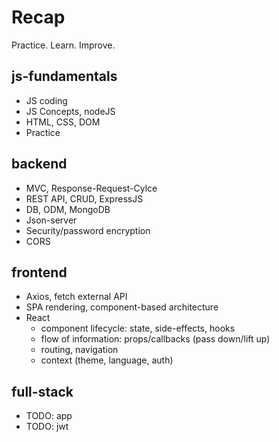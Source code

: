 # Recap

Practice. Learn. Improve.

## js-fundamentals
- JS coding
- JS Concepts, nodeJS
- HTML, CSS, DOM
- Practice

## backend
- MVC, Response-Request-Cylce
- REST API, CRUD, ExpressJS
- DB, ODM, MongoDB
- Json-server
- Security/password encryption
- CORS

## frontend
- Axios, fetch external API
- SPA rendering, component-based architecture
- React
	- component lifecycle: state, side-effects, hooks
	- flow of information: props/callbacks (pass down/lift up)
	- routing, navigation
	- context (theme, language, auth)

## full-stack
- TODO: app
- TODO: jwt
